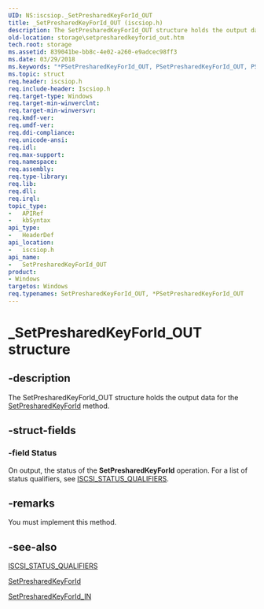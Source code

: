 ```yaml
---
UID: NS:iscsiop._SetPresharedKeyForId_OUT
title: _SetPresharedKeyForId_OUT (iscsiop.h)
description: The SetPresharedKeyForId_OUT structure holds the output data for the SetPresharedKeyForId method.
old-location: storage\setpresharedkeyforid_out.htm
tech.root: storage
ms.assetid: 839041be-bb8c-4e02-a260-e9adcec98ff3
ms.date: 03/29/2018
ms.keywords: "*PSetPresharedKeyForId_OUT, PSetPresharedKeyForId_OUT, PSetPresharedKeyForId_OUT structure pointer [Storage Devices], SetPresharedKeyForId_OUT, SetPresharedKeyForId_OUT structure [Storage Devices], _SetPresharedKeyForId_OUT, iscsiop/PSetPresharedKeyForId_OUT, iscsiop/SetPresharedKeyForId_OUT, storage.setpresharedkeyforid_out, structs-iSCSI_c0146684-fe9e-4bca-81d2-2a09b554d006.xml"
ms.topic: struct
req.header: iscsiop.h
req.include-header: Iscsiop.h
req.target-type: Windows
req.target-min-winverclnt: 
req.target-min-winversvr: 
req.kmdf-ver: 
req.umdf-ver: 
req.ddi-compliance: 
req.unicode-ansi: 
req.idl: 
req.max-support: 
req.namespace: 
req.assembly: 
req.type-library: 
req.lib: 
req.dll: 
req.irql: 
topic_type:
-	APIRef
-	kbSyntax
api_type:
-	HeaderDef
api_location:
-	iscsiop.h
api_name:
-	SetPresharedKeyForId_OUT
product:
- Windows
targetos: Windows
req.typenames: SetPresharedKeyForId_OUT, *PSetPresharedKeyForId_OUT
---
```


# _SetPresharedKeyForId_OUT structure


## -description


The SetPresharedKeyForId_OUT structure holds the output data for the <a href="https://msdn.microsoft.com/library/windows/hardware/ff565800">SetPresharedKeyForId</a> method.


## -struct-fields




### -field Status

On output, the status of the <b>SetPresharedKeyForId</b> operation. For a list of status qualifiers, see <a href="https://msdn.microsoft.com/library/windows/hardware/ff561568">ISCSI_STATUS_QUALIFIERS</a>. 


## -remarks



You must implement this method.




## -see-also




<a href="https://msdn.microsoft.com/library/windows/hardware/ff561568">ISCSI_STATUS_QUALIFIERS</a>



<a href="https://msdn.microsoft.com/library/windows/hardware/ff565800">SetPresharedKeyForId</a>



<a href="https://msdn.microsoft.com/library/windows/hardware/ff565806">SetPresharedKeyForId_IN</a>
 

 

